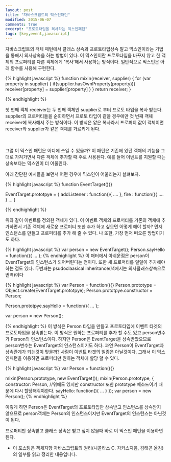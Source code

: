 ```yaml
---
layout: post
title: "자바스크립트의 믹스인패턴"
modified: 2015-06-07
comments: true
excerpt: "프로토타입을 복사하는 믹스인패턴"
tags: [key,event,javascript]
---
```


자바스크립트의 객체 패턴에서 클래스 상속과 프로토타입상속 말고 믹스인이라는 기법을 통해서 의사상속을 하는 방법이 있다. 이 믹스인이란 프로토타입을 바꾸지 않고 한 객체의 프로퍼티를 다른 객체에게 '복사'해서 사용하는 방식이다. 일반적으로 믹스인은 아래 함수를 사용해 구현한다. 

{% highlight javascript %}
function mixin(receiver, supplier) {
	for (var property in supplier) {
		if(supplier.hasOwnProperty(property)){
			receiver[property] = supplier[property]
		}
	}
	return receiver;
}

{% endhighlight %} 

첫 번째 객체 receiver는 두 번째 객체인 supplier로 부터 프로토 타입을 복사 받는다. supplier의 프로퍼티들을 순회하면서 프로토 타입이 같을 경우에만 첫 번째 객체 receiver에 복사해서 주는 방식이다. 이 방식은 얕은 복사라서 프로퍼티 값이 객체이면 receiver와 supplier가 같은 객체를 가르키게 된다. 

<br/><br/>
그럼 이 믹스인 패턴은 어디에 쓰일 수 있을까? 이 패턴은 기존에 있던 객체의 기능을 그대로 가져가면서 다른 객체에 추가할 때 주로 사용된다. 예를 들어 이벤트를 지원할 때는 상속보다는 믹스인이 더 어울린다. 

아래 간단한 예시들을 보면서 어떤 경우에 믹스인이 어울리는지 살펴보자.

{% highlight javascript %}
function EventTarget(){}

EventTarget.prototpye = {
	addListener : function(){
		....
	},
	fire : function(){
		....
	}
	...
}

{% endhighlight %} 

위와 같이 이벤트를 정의한 객체가 있다. 이 이벤트 객체의 프로퍼티를 기존의 객체에 추가하면서 기존 객체에 새로운 프로퍼티 또한 추가 하고 싶으면 어떻게 해야 할까? 먼저 인스턴스를 만들고 프로퍼티를 추가 해 줄 수 있다. 나 또한, 가장 먼저 떠오른 방법이기도 하다.

{% highlight javascript %}
var person = new EventTarget();
Person.sayHello = function(){
	...	
};
{% endhighlight %} 
이 패터에서 아쉬운점은 person이 EventTarget의 인스턴스가 되어버린다는 점이다. 또한 새 프로퍼티를 일일이 추가해야 하는 점도 있다. 두번째는 psudoclaasical inheritance(책에서는 의사클래스상속으로 번역)이다


{% highlight javascript %}
var Person = function(){}
Person.prototype = Object.create(EventTarget.prototpye);
Person.prototpye.constructor = Person;

Person.prototpye.sayHello = function(){ ... };

var person = new Person();

{% endhighlight %} 
이 방식은 Person 타입을 만들고 프로토타입에 이벤트 타겟의 프로토타입을 상속받는다. 이 방식은 원하는 프로퍼티를 추가 할 수도 있고 person변수가 Person의 인스턴스이다. 하지만 Person은 EventTarget을 상속받았으므로 person변수는 EventTarget의 인스턴스이기도 하다. 과연 Person이 EventTarget과 상속관계가 되는것이 맞을까? 사람이 이벤트 타겟의 일종은 아닐것이다. 그래서 이 믹스인패턴을 이용하면 프로퍼티만 원하는 객체에 할당 할 수 있다.


{% highlight javascript %}
var Person = function(){}

mixin(Person.prototype, new EventTarget());
mixin(Person.prototype, {
	constructor: Person, //위에도 있지만 constructor 또한 prototype 메소드이기 때문에 다시 할당해줘야한다.
	sayHello: function(){ ... }
});
var person = new Person();
{% endhighlight %} 

이렇게 하면 Person은 EventTarget의 프로토타입만 상속받고 인스턴스를 상속받지 않으므로 person객체는 Person의 인스턴스이지만 EventTarget의 인스턴스는 아닌것이 된다. 

프로퍼티만 상속받고 클래스 상속은 받고 싶지 않을때 바로 이 믹스인 패턴을 이용하면 된다.



* 이 포스팅은 객체지향 자바스크립트의 원리(니콜라스 C. 자카스지음, 김태곤 옮김)의 일부를 읽고 정리한 내용입니다.



